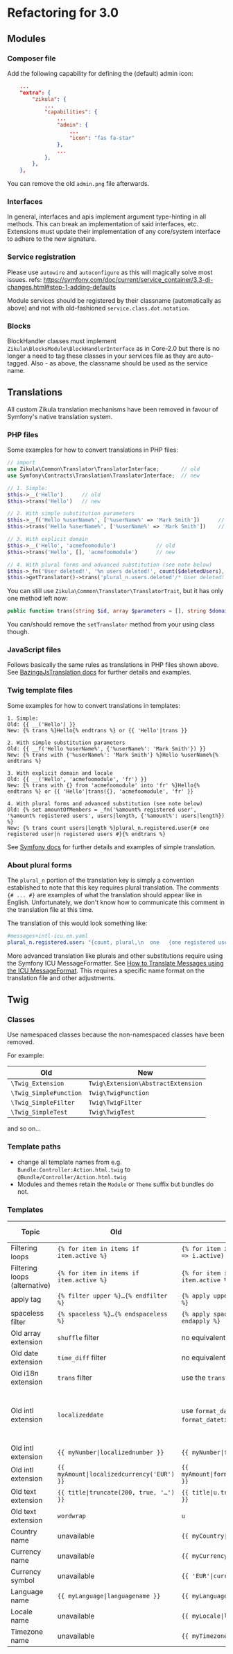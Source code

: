 # Refactoring for 3.0

## Modules

### Composer file

Add the following capability for defining the (default) admin icon:

```json
    ...
    "extra": {
        "zikula": {
            ...
            "capabilities": {
                ...
                "admin": {
                    ...
                    "icon": "fas fa-star"
                },
                ...
            },
        },
    },

```

You can remove the old `admin.png` file afterwards.

### Interfaces

In general, interfaces and apis implement argument type-hinting in all methods. This can break an implementation of said
interfaces, etc. Extensions must update their implementation of any core/system interface to adhere to the new signature.

### Service registration

Please use `autowire` and `autoconfigure` as this will magically solve most issues.
refs: https://symfony.com/doc/current/service_container/3.3-di-changes.html#step-1-adding-defaults

Module services should be registered by their classname (automatically as above) and not with old-fashioned
`service.class.dot.notation`.

### Blocks

BlockHandler classes must implement `Zikula\BlocksModule\BlockHandlerInterface` as in Core-2.0 but there is no longer
a need to tag these classes in your services file as they are auto-tagged. Also - as above, the classname should be
used as the service name.

## Translations
All custom Zikula translation mechanisms have been removed in favour of Symfony's native translation system.

### PHP files
Some examples for how to convert translations in PHP files:

```php
// import
use Zikula\Common\Translator\TranslatorInterface;       // old
use Symfony\Contracts\Translation\TranslatorInterface;  // new

// 1. Simple:
$this->__('Hello')      // old
$this->trans('Hello')   // new

// 2. With simple substitution parameters
$this->__f('Hello %userName%', ['%userName%' => 'Mark Smith'])      // old
$this->trans('Hello %userName%', ['%userName%' => 'Mark Smith'])    // new

// 3. With explicit domain
$this->__('Hello', 'acmefoomodule')             // old
$this->trans('Hello', [], 'acmefoomodule')      // new

// 4. With plural forms and advanced substitution (see note below)
$this->_fn('User deleted!', '%n users deleted!', count($deletedUsers), ['%n' => count($deletedUsers)]);
$this->getTranslator()->trans('plural_n.users.deleted'/* User deleted!|n users deleted!*/, ['%count%' => count($deletedUsers)]);
```

You can still use `Zikula\Common\Translator\TranslatorTrait`, but it has only one method left now:
```php
public function trans(string $id, array $parameters = [], string $domain = null, string $locale = null): string
```
You can/should remove the `setTranslator` method from your using class though.

### JavaScript files
Follows basically the same rules as translations in PHP files shown above. See [BazingaJsTranslation docs](https://github.com/willdurand/BazingaJsTranslationBundle/blob/master/Resources/doc/index.md#the-js-translator) for further details and examples.

### Twig template files
Some examples for how to convert translations in templates:

```twig
1. Simple:
Old: {{ __('Hello') }}
New: {% trans %}Hello{% endtrans %} or {{ 'Hello'|trans }}

2. With simple substitution parameters
Old: {{ __f('Hello %userName%', {'%userName%': 'Mark Smith'}) }}
New: {% trans with {'%userName%': 'Mark Smith'} %}Hello %userName%{% endtrans %}

3. With explicit domain and locale
Old: {{ __('Hello', 'acmefoomodule', 'fr') }}
New: {% trans with {} from 'acmefoomodule' into 'fr' %}Hello{% endtrans %} or {{ 'Hello'|trans({}, 'acmefoomodule', 'fr' }}

4. With plural forms and advanced substitution (see note below)
Old: {% set amountOfMembers = _fn('%amount% registered user', '%amount% registered users', users|length, {'%amount%': users|length}) %}
New: {% trans count users|length %}plural_n.registered.user{# one registered user|n registered users #}{% endtrans %}
```

See [Symfony docs](https://symfony.com/doc/current/translation/templates.html) for further details and examples of simple translation.

### About plural forms
The `plural_n` portion of the translation key is simply a convention established to note that this key requires plural translation.
The comments `{# ... #}` are examples of what the translation should appear like in English. Unfortunately, we don't know how to communicate
this comment in the translation file at this time.

The translation of this would look something like:
```yaml
#messages+intl-icu.en.yaml
plural_n.registered.user: "{count, plural,\n  one   {one registered user}\n  other {# registered users}\n}"
```

More advanced translation like plurals and other substitutions require using the Symfony ICU MessageFormatter. See [How to Translate Messages using the ICU MessageFormat](https://symfony.com/doc/current/translation/message_format.html). This requires a specific name format on the translation file and other adjustments.

## Twig

### Classes

Use namespaced classes because the non-namespaced classes have been removed.

For example:

| Old | New |
| --- | --- |
| `\Twig_Extension` | `Twig\Extension\AbstractExtension` |
| `\Twig_SimpleFunction` | `Twig\TwigFunction` |
| `\Twig_SimpleFilter` | `Twig\TwigFilter` |
| `\Twig_SimpleTest` | `Twig\TwigTest` |

and so on…

### Template paths

- change all template names from e.g. `Bundle:Controller:Action.html.twig` to `@Bundle/Controller/Action.html.twig`
- Modules and themes retain the `Module` or `Theme` suffix but bundles do not.

### Templates

| Topic | Old | New | Further information |
| ---- | --- | --- | ------- |
| Filtering loops | `{% for item in items if item.active %}` | `{% for item in items\|filter(i => i.active) %}` | [blog post](https://symfony.com/blog/twig-adds-filter-map-and-reduce-features) with more examples |
| Filtering loops (alternative) | `{% for item in items if item.active %}` | `{% for item in items %}{% if item.active %}` | |
| apply tag | `{% filter upper %}…{% endfilter %}` | `{% apply upper %}…{% endapply %}` | [blog post](https://symfony.com/blog/twig-adds-filter-map-and-reduce-features#the-apply-tag) |
| spaceless filter | `{% spaceless %}…{% endspaceless %}` | `{% apply spaceless %}…{% endapply %}` | [blog post](https://symfony.com/blog/better-white-space-control-in-twig-templates#added-a-spaceless-filter) |
| Old array extension | `shuffle` filter | no equivalent |
| Old date extension | `time_diff` filter | no equivalent |
| Old i18n extension | `trans` filter | use the `trans` filter from Symfony | [trans](https://symfony.com/doc/current/reference/twig_reference.html#trans) reference |
| Old intl extension | `localizeddate` | use `format_date`, `format_datetime`, `format_time` | [format_date](https://twig.symfony.com/doc/3.x/filters/format_date.html) reference, [format_datetime](https://twig.symfony.com/format_datetime) reference, [format_time](https://twig.symfony.com/format_time) reference |
| Old intl extension | `{{ myNumber\|localizednumber }}` | `{{ myNumber\|format_number }}` | [format_number](https://twig.symfony.com/doc/3.x/filters/format_number.html) reference |
| Old intl extension | `{{ myAmount\|localizedcurrency('EUR') }}` | `{{ myAmount\|format_currency('EUR') }}` | [format_currency](https://twig.symfony.com/doc/3.x/filters/format_currency.html) reference |
| Old text extension | `{{ title\|truncate(200, true, '…') }}` | `{{ title\|u.truncate(200, '…') }}` | [u filter](https://twig.symfony.com/doc/3.x/filters/u.html) reference |
| Old text extension | `wordwrap` | `u` | [u filter](https://twig.symfony.com/doc/3.x/filters/u.html) reference |
| Country name | unavailable | `{{ myCountry\|country_name }}` | [country_name](https://twig.symfony.com/country_name) reference |
| Currency name | unavailable | `{{ myCurrency\|currency_name }}` | [currency_name](https://twig.symfony.com/currency_name) reference |
| Currency symbol | unavailable | `{{ 'EUR'\|currency_symbol }}` | [currency_symbol](https://twig.symfony.com/currency_symbol) reference |
| Language name | `{{ myLanguage\|languagename }}` | `{{ myLanguage\|language_name }}` | [language_name](https://twig.symfony.com/language_name) reference |
| Locale name | unavailable | `{{ myLocale\|locale_name }}` | [locale_name](https://twig.symfony.com/locale_name) reference |
| Timezone name | unavailable | `{{ myTimezone\|timezone_name }}` | [timezone_name](https://twig.symfony.com/timezone_name) reference |
